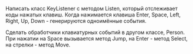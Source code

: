 Написать класс KeyListener с методом Listen, который отслеживает коды нажатых клавиш.
Когда нажимается клавиша Enter, Space, Left, Right, Up, Down - генерируются одноимённые события.

Сделать обработчики клавиатурных событий в другом классе, Person.
При нажатии на Space вызывается метод Jump, на Enter - метод Select, на стрелки - метод Move.